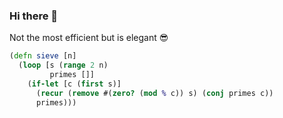 ### Hi there 👋

Not the most efficient but is elegant 😎
```clj
(defn sieve [n]
  (loop [s (range 2 n)
         primes []]
    (if-let [c (first s)]
      (recur (remove #(zero? (mod % c)) s) (conj primes c))
      primes)))
```
